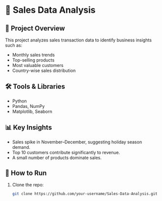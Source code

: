# 🛒 Sales Data Analysis

## 📌 Project Overview
This project analyzes sales transaction data to identify business insights such as:
- Monthly sales trends
- Top-selling products
- Most valuable customers
- Country-wise sales distribution

## 🛠️ Tools & Libraries
- Python
- Pandas, NumPy
- Matplotlib, Seaborn

## 📊 Key Insights
- Sales spike in November–December, suggesting holiday season demand.
- Top 10 customers contribute significantly to revenue.
- A small number of products dominate sales.

## 🚀 How to Run
1. Clone the repo:
   ```bash
   git clone https://github.com/your-username/Sales-Data-Analysis.git
